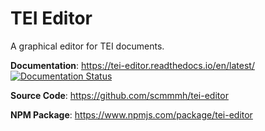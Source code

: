 # TEI Editor

A graphical editor for TEI documents.

**Documentation**: https://tei-editor.readthedocs.io/en/latest/ [![Documentation Status](https://readthedocs.org/projects/tei-editor/badge/?version=latest)](https://tei-editor.readthedocs.io/en/latest/?badge=latest)

**Source Code**: https://github.com/scmmmh/tei-editor

**NPM Package**: https://www.npmjs.com/package/tei-editor
